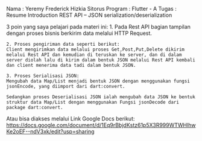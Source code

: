 Nama		: Yeremy Frederick Hizkia Sitorus
Program	: Flutter - A 
Tugas		: Resume Introduction REST API – JSON serialization/deserialization

3 poin yang saya pelajari pada materi ini:
    1. Pada Rest API bagian tampilan dengan proses bisnis berkirim data melalui HTTP Request.

    2. Proses pengiriman data seperti berikut:
    Client mengirimkan data melalui proses Get,Post,Put,Delete dikirim melalui Rest API dan kemudian di teruskan ke server, dan di dalam server diolah lalu di kirim dalam bentuk JSON melalui Rest API kembali dan client menerima data tadi dalam bentuk JSON.

    3. Proses Serialisasi JSON:
    Mengubah data Map/List menjadi bentuk JSON dengan menggunakan fungsi jsonEncode, yang diimport dari dart:convert.

    Sedangkan proses Deserialisasi JSON ialah mengubah data JSON ke bentuk struktur data Map/List dengan menggunakan Fungsi jsonDecode dari package dart:convert.


Atau bisa diakses melalui Link Google Docs berikut:
https://docs.google.com/document/d/1Eq9rBbjdKstz61p5X3R999WTWHlhwKe2oEF--ndV3xk/edit?usp=sharing